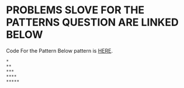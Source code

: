 # PROBLEMS SLOVE FOR THE PATTERNS QUESTION ARE LINKED BELOW

Code For the Pattern Below pattern is [HERE](src/patterns/pattern01.java). 
```
*
**
***
****
*****
```